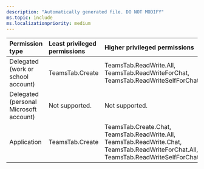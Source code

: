 ```yaml
---
description: "Automatically generated file. DO NOT MODIFY"
ms.topic: include
ms.localizationpriority: medium
---
```


|Permission type|Least privileged permissions|Higher privileged permissions|
|:---|:---|:---|
|Delegated (work or school account)|TeamsTab.Create|TeamsTab.ReadWrite.All, TeamsTab.ReadWriteForChat, TeamsTab.ReadWriteSelfForChat|
|Delegated (personal Microsoft account)|Not supported.|Not supported.|
|Application|TeamsTab.Create|TeamsTab.Create.Chat, TeamsTab.ReadWrite.All, TeamsTab.ReadWrite.Chat, TeamsTab.ReadWriteForChat.All, TeamsTab.ReadWriteSelfForChat.All|

